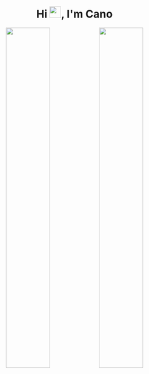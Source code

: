 <h1 align="center">Hi <img src="https://raw.githubusercontent.com/MartinHeinz/MartinHeinz/master/wave.gif" width="30px">, I'm Cano</h1>

<div align="center">
  <img width="48%" src="https://github-readme-stats.vercel.app/api?username=Cano-Yt&count_private=true&show_icons=true&theme=dark&hide_border=true&include_all_commits=true">
  <img width="48%" src="https://github-readme-stats.vercel.app/api/top-langs/?username=Cano-Yt&theme=dark&hide_border=true&layout=compact">
</div>
